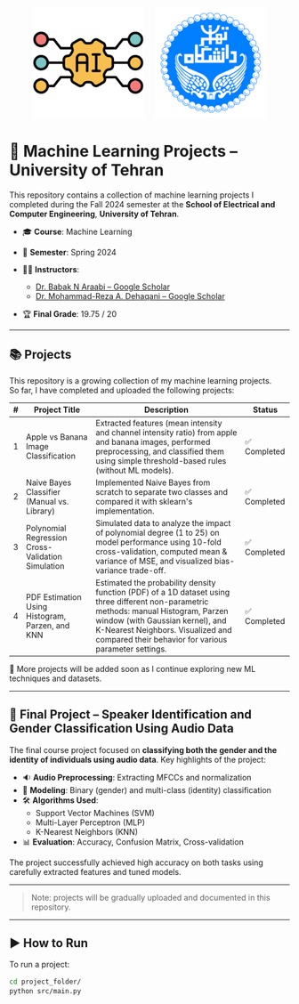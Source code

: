 <p align="center">
  <img src="gear.png" alt="Gear" width="200"/>
  &nbsp;&nbsp;&nbsp;
  <img src="images.png" alt="Banner" width="200"/>
</p>

# 🧠 Machine Learning Projects – University of Tehran

This repository contains a collection of machine learning projects I completed during the Fall 2024 semester at the **School of Electrical and Computer Engineering**, **University of Tehran**.

- 🎓 **Course**: Machine Learning  
- 📅 **Semester**: Spring 2024  
- 👨‍🏫 **Instructors**: 
  - [Dr. Babak N Araabi – Google Scholar](https://scholar.google.com/citations?hl=en&user=FTcata0AAAAJ)
  - [Dr. Mohammad-Reza A. Dehaqani – Google Scholar](https://scholar.google.com/citations?user=HuMGDxIAAAAJ&hl=en)
 
- 🏆 **Final Grade**: 19.75 / 20

---
 ## 📚 Projects

This repository is a growing collection of my machine learning projects.  
So far, I have completed and uploaded the following projects:

| # | Project Title                              | Description                                                                                     | Status       |
|---|-------------------------------------------|-------------------------------------------------------------------------------------------------|--------------|
| 1 | Apple vs Banana Image Classification      | Extracted features (mean intensity and channel intensity ratio) from apple and banana images, performed preprocessing, and classified them using simple threshold-based rules (without ML models). | ✅ Completed |
| 2 | Naive Bayes Classifier (Manual vs. Library) | Implemented Naive Bayes from scratch to separate two classes and compared it with sklearn's implementation. | ✅ Completed |
| 3 | Polynomial Regression Cross-Validation Simulation | Simulated data to analyze the impact of polynomial degree (1 to 25) on model performance using 10-fold cross-validation, computed mean & variance of MSE, and visualized bias-variance trade-off. | ✅ Completed |
| 4 | PDF Estimation Using Histogram, Parzen, and KNN | Estimated the probability density function (PDF) of a 1D dataset using three different non-parametric methods: manual Histogram, Parzen window (with Gaussian kernel), and K-Nearest Neighbors. Visualized and compared their behavior for various parameter settings. | ✅ Completed |


🚀 More projects will be added soon as I continue exploring new ML techniques and datasets.

---

## 🚀 Final Project – Speaker Identification and Gender Classification Using Audio Data

The final course project focused on **classifying both the gender and the identity of individuals using audio data**. Key highlights of the project:

- 🔉 **Audio Preprocessing**: Extracting MFCCs and normalization  
- 🧪 **Modeling**: Binary (gender) and multi-class (identity) classification  
- 🛠 **Algorithms Used**:  
  - Support Vector Machines (SVM)  
  - Multi-Layer Perceptron (MLP)  
  - K-Nearest Neighbors (KNN)  
- 📊 **Evaluation**: Accuracy, Confusion Matrix, Cross-validation  

The project successfully achieved high accuracy on both tasks using carefully extracted features and tuned models.

---


> Note: projects will be gradually uploaded and documented in this repository.

---
## ▶️ How to Run

To run a project:

```bash
cd project_folder/
python src/main.py